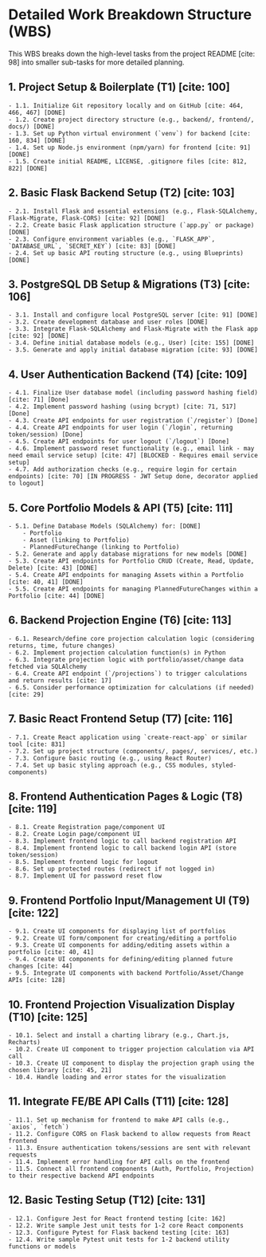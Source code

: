 # Detailed Work Breakdown Structure (WBS)

This WBS breaks down the high-level tasks from the project README [cite: 98] into smaller sub-tasks for more detailed planning.

## 1. Project Setup & Boilerplate (T1) [cite: 100]
    - 1.1. Initialize Git repository locally and on GitHub [cite: 464, 466, 467] [DONE]
    - 1.2. Create project directory structure (e.g., backend/, frontend/, docs/) [DONE]
    - 1.3. Set up Python virtual environment (`venv`) for backend [cite: 160, 834] [DONE]
    - 1.4. Set up Node.js environment (npm/yarn) for frontend [cite: 91] [DONE]
    - 1.5. Create initial README, LICENSE, .gitignore files [cite: 812, 822] [DONE]

## 2. Basic Flask Backend Setup (T2) [cite: 103]
    - 2.1. Install Flask and essential extensions (e.g., Flask-SQLAlchemy, Flask-Migrate, Flask-CORS) [cite: 92] [DONE]
    - 2.2. Create basic Flask application structure (`app.py` or package) [DONE]
    - 2.3. Configure environment variables (e.g., `FLASK_APP`, `DATABASE_URL`, `SECRET_KEY`) [cite: 83] [DONE]
    - 2.4. Set up basic API routing structure (e.g., using Blueprints) [DONE]

## 3. PostgreSQL DB Setup & Migrations (T3) [cite: 106]
    - 3.1. Install and configure local PostgreSQL server [cite: 91] [DONE]
    - 3.2. Create development database and user roles [DONE]
    - 3.3. Integrate Flask-SQLAlchemy and Flask-Migrate with the Flask app [cite: 92] [DONE]
    - 3.4. Define initial database models (e.g., User) [cite: 155] [DONE]
    - 3.5. Generate and apply initial database migration [cite: 93] [DONE]

## 4. User Authentication Backend (T4) [cite: 109]
    - 4.1. Finalize User database model (including password hashing field) [cite: 71] [Done]
    - 4.2. Implement password hashing (using bcrypt) [cite: 71, 517] [Done]
    - 4.3. Create API endpoints for user registration (`/register`) [Done]
    - 4.4. Create API endpoints for user login (`/login`, returning token/session) [Done]
    - 4.5. Create API endpoints for user logout (`/logout`) [Done]
    - 4.6. Implement password reset functionality (e.g., email link - may need email service setup) [cite: 47] [BLOCKED - Requires email service setup]
    - 4.7. Add authorization checks (e.g., require login for certain endpoints) [cite: 70] [IN PROGRESS - JWT Setup done, decorator applied to logout]

## 5. Core Portfolio Models & API (T5) [cite: 111]
    - 5.1. Define Database Models (SQLAlchemy) for: [DONE]
        - Portfolio
        - Asset (linking to Portfolio)
        - PlannedFutureChange (linking to Portfolio)
    - 5.2. Generate and apply database migrations for new models [DONE]
    - 5.3. Create API endpoints for Portfolio CRUD (Create, Read, Update, Delete) [cite: 43] [DONE]
    - 5.4. Create API endpoints for managing Assets within a Portfolio [cite: 40, 41] [DONE]
    - 5.5. Create API endpoints for managing PlannedFutureChanges within a Portfolio [cite: 44] [DONE]

## 6. Backend Projection Engine (T6) [cite: 113]
    - 6.1. Research/define core projection calculation logic (considering returns, time, future changes)
    - 6.2. Implement projection calculation function(s) in Python
    - 6.3. Integrate projection logic with portfolio/asset/change data fetched via SQLAlchemy
    - 6.4. Create API endpoint (`/projections`) to trigger calculations and return results [cite: 17]
    - 6.5. Consider performance optimization for calculations (if needed) [cite: 29]

## 7. Basic React Frontend Setup (T7) [cite: 116]
    - 7.1. Create React application using `create-react-app` or similar tool [cite: 831]
    - 7.2. Set up project structure (components/, pages/, services/, etc.)
    - 7.3. Configure basic routing (e.g., using React Router)
    - 7.4. Set up basic styling approach (e.g., CSS modules, styled-components)

## 8. Frontend Authentication Pages & Logic (T8) [cite: 119]
    - 8.1. Create Registration page/component UI
    - 8.2. Create Login page/component UI
    - 8.3. Implement frontend logic to call backend registration API
    - 8.4. Implement frontend logic to call backend login API (store token/session)
    - 8.5. Implement frontend logic for logout
    - 8.6. Set up protected routes (redirect if not logged in)
    - 8.7. Implement UI for password reset flow

## 9. Frontend Portfolio Input/Management UI (T9) [cite: 122]
    - 9.1. Create UI components for displaying list of portfolios
    - 9.2. Create UI form/component for creating/editing a portfolio
    - 9.3. Create UI components for adding/editing assets within a portfolio [cite: 40, 41]
    - 9.4. Create UI components for defining/editing planned future changes [cite: 44]
    - 9.5. Integrate UI components with backend Portfolio/Asset/Change APIs [cite: 128]

## 10. Frontend Projection Visualization Display (T10) [cite: 125]
    - 10.1. Select and install a charting library (e.g., Chart.js, Recharts)
    - 10.2. Create UI component to trigger projection calculation via API call
    - 10.3. Create UI component to display the projection graph using the chosen library [cite: 45, 21]
    - 10.4. Handle loading and error states for the visualization

## 11. Integrate FE/BE API Calls (T11) [cite: 128]
    - 11.1. Set up mechanism for frontend to make API calls (e.g., `axios`, `fetch`)
    - 11.2. Configure CORS on Flask backend to allow requests from React frontend
    - 11.3. Ensure authentication tokens/sessions are sent with relevant requests
    - 11.4. Implement error handling for API calls on the frontend
    - 11.5. Connect all frontend components (Auth, Portfolio, Projection) to their respective backend API endpoints

## 12. Basic Testing Setup (T12) [cite: 131]
    - 12.1. Configure Jest for React frontend testing [cite: 162]
    - 12.2. Write sample Jest unit tests for 1-2 core React components
    - 12.3. Configure Pytest for Flask backend testing [cite: 163]
    - 12.4. Write sample Pytest unit tests for 1-2 backend utility functions or models